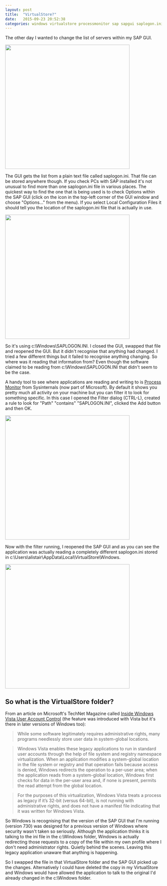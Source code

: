 ```yaml
---
layout: post
title:  "VirtualStore?"
date:   2015-09-23 20:52:38
categories: windows virtualstore processmonitor sap sapgui saplogon.ini
---
```


The other day I wanted to change the list of servers within my SAP GUI.

<a class="image" href="{{site.baseurl}}/images/SAP Logon Pad.png" data-lightbox="image-1" data-title="SAP GUI aka Logon Pad">
<img src="{{site.baseurl}}/images/SAP Logon Pad.png" style="width:400px;" /></a>

The GUI gets the list from a plain text file called saplogon.ini. That file can be stored anywhere though. If you check PCs with SAP installed it's not unusual to find more than one saplogon.ini file in various places. The quickest way to find the one that is being used is to check  Options within the SAP GUI (click on the icon in the top-left corner of the GUI window and choose "Options..." from the menu). If you select Local Configuration Files it should tell you the location of the saplogon.ini file that is actually in use.

<a class="image" href="{{site.baseurl}}/images/SAP GUI Options.png" data-lightbox="image-1" data-title="SAP GUI Options">
<img src="{{site.baseurl}}/images/SAP GUI Options.png" style="width:400px;" /></a>

So it's using c:\Windows\SAPLOGON.INI. I closed the GUI, swapped that file and reopened the GUI. But it didn't recognise that anything had changed. I tried a few different things but it failed to recognise anything changing. So where was it reading that information from? Even though the software claimed to be reading from c:\Windows\SAPLOGON.INI that didn't seem to be the case.

A handy tool to see where applications are reading and writing to is [Process Monitor](https://technet.microsoft.com/en-us/sysinternals/bb896645) from Sysinternals (now part of Microsoft). By default it shows you pretty much all activity on your machine but you can filter it to look for something specific. In this case I opened the Filter dialog (CTRL-L), created a rule to look for "Path" "contains" "SAPLOGON.INI", clicked the Add button and then OK.

<a class="image" href="{{site.baseurl}}/images/Process Monitor filter for SAPLOGON.INI.png" data-lightbox="image-1" data-title="Process Monitor filter for paths containing SAPLOGON.INI">
<img src="{{site.baseurl}}/images/Process Monitor filter for SAPLOGON.INI.png" style="width:400px;" /></a>

Now with the filter running, I reopened the SAP GUI and as you can see the application was actually reading a completely different saplogon.ini stored in c:\Users\alistair\AppData\Local\VirtualStore\Windows.

<a class="image" href="{{site.baseurl}}/images/Process Monitor filtered on SAPLOGON.INI.png" data-lightbox="image-1" data-title="Process Monitor filtered on SAPLOGON.INI">
<img src="{{site.baseurl}}/images/Process Monitor filtered on SAPLOGON.INI.png" style="width:400px;" /></a>

So what is the VirtualStore folder?
-----------------------------------

From an article on Microsoft's TechNet Magazine called [Inside Windows Vista User Account Control](https://technet.microsoft.com/en-us/magazine/2007.06.uac.aspx) (the feature was introduced with Vista but it's there in later versions of Windows too):

> While some software legitimately requires administrative rights, many programs needlessly store user data in system-global locations.

> Windows Vista enables these legacy applications to run in standard user accounts through the help of file system and registry namespace virtualization. When an application modifies a system-global location in the file system or registry and that operation fails because access is denied, Windows redirects the operation to a per-user area; when the application reads from a system-global location, Windows first checks for data in the per-user area and, if none is present, permits the read attempt from the global location.

> For the purposes of this virtualization, Windows Vista treats a process as legacy if it’s 32-bit (versus 64-bit), is not running with administrative rights, and does not have a manifest file indicating that it was written for Windows Vista.

So Windows is recognising that the version of the SAP GUI that I'm running (version 730) was designed for a previous version of Windows where security wasn't taken so seriously. Although the application thinks it is talking to the ini file in the c:\Windows folder, Windows is actually redirecting those requests to a copy of the file within my own profile where I don't need administrator rights. Quietly behind the scenes. Leaving this legacy application unaware that anything is happening.

So I swapped the file in that VirtualStore folder and the SAP GUI picked up the changes. Alternatively I could have deleted the copy in my VirtualStore and Windows would have allowed the application to talk to the original I'd already changed in the c:\Windows folder.
